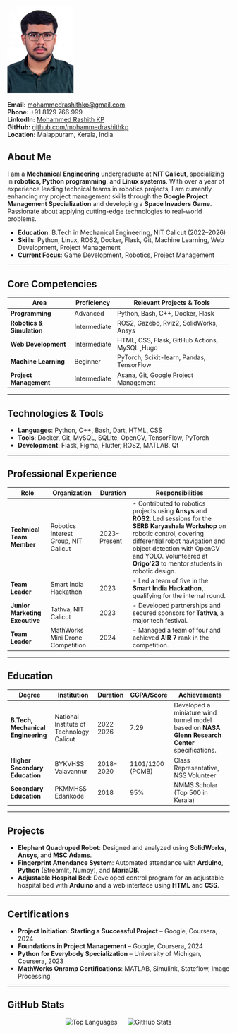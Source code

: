 

<img src="https://raw.githubusercontent.com/mohammedrashithkp/mohammedrashithkp.github.io/main/images/profile.jpg" alt="Mohammed Rashith KP" title="Mohammed Rashith KP" width="150px" height="auto">



**Email:** [mohammedrashithkp@gmail.com](mailto:mohammedrashithkp@gmail.com)  
**Phone:** +91 8129 766 999  
**LinkedIn:** [Mohammed Rashith KP](https://www.linkedin.com/in/mohammed-rashith-kp)  
**GitHub:** [github.com/mohammedrashithkp](https://github.com/mohammedrashithkp)  
**Location:** Malappuram, Kerala, India


## **About Me**  <a id="about-me"></a>

I am a **Mechanical Engineering** undergraduate at **NIT Calicut**, specializing in **robotics, Python programming**, and **Linux systems**. With over a year of experience leading technical teams in robotics projects, I am currently enhancing my project management skills through the **Google Project Management Specialization** and developing a **Space Invaders Game**. Passionate about applying cutting-edge technologies to real-world problems.

- **Education**: B.Tech in Mechanical Engineering, NIT Calicut (2022–2026)
- **Skills**: Python, Linux, ROS2, Docker, Flask, Git, Machine Learning, Web Development, Project Management
- **Current Focus**: Game Development, Robotics, Project Management

---

## **Core Competencies** <a id="core-competencies"></a>

| **Area**                       | **Proficiency**   | **Relevant Projects & Tools**                      |
|---------------------------------|-------------------|---------------------------------------------------|
| **Programming**                 | Advanced          | Python, Bash, C++, Docker, Flask                   |
| **Robotics & Simulation**       | Intermediate      | ROS2, Gazebo, Rviz2, SolidWorks, Ansys            |
| **Web Development**             | Intermediate      | HTML, CSS, Flask, GitHub Actions, MySQL ,Hugo          |
| **Machine Learning**            | Beginner          | PyTorch, Scikit-learn, Pandas, TensorFlow         |
| **Project Management**          | Intermediate      | Asana, Git, Google Project Management             |

---

## **Technologies & Tools**

- **Languages**: Python, C++, Bash, Dart, HTML, CSS
- **Tools**: Docker, Git, MySQL, SQLite, OpenCV, TensorFlow, PyTorch
- **Development**: Flask, Figma, Flutter, ROS2, MATLAB, Qt

---

## **Professional Experience** <a id="professional-experience"></a>

| **Role**                       | **Organization**                          | **Duration**       | **Responsibilities**                                                                                           |
|---------------------------------|-------------------------------------------|--------------------|-----------------------------------------------------------------------------------------------------------------|
| **Technical Team Member**       | Robotics Interest Group, NIT Calicut      | 2023–Present       | - Contributed to robotics projects using **Ansys** and **ROS2**. Led sessions for the **SERB Karyashala Workshop** on robotic control, covering differential robot navigation and object detection with OpenCV and YOLO. Volunteered at **Origo'23** to mentor students in robotic design. |
| **Team Leader**                 | Smart India Hackathon                     | 2023               | - Led a team of five in the **Smart India Hackathon**, qualifying for the internal round. |
| **Junior Marketing Executive**  | Tathva, NIT Calicut                       | 2023               | - Developed partnerships and secured sponsors for **Tathva**, a major tech festival. |
| **Team Leader**                 | MathWorks Mini Drone Competition          | 2024               | - Managed a team of four and achieved **AIR 7** rank in the competition. |

---

## **Education** <a id="education"></a>

| **Degree**                      | **Institution**                           | **Duration**   | **CGPA/Score**   | **Achievements**                                                                                               |
|----------------------------------|-------------------------------------------|----------------|------------------|----------------------------------------------------------------------------------------------------------------|
| **B.Tech, Mechanical Engineering** | National Institute of Technology Calicut | 2022–2026      | 7.29             | Developed a miniature wind tunnel model based on **NASA Glenn Research Center** specifications.               |
| **Higher Secondary Education**  | BYKVHSS Valavannur                        | 2018–2020      | 1101/1200 (PCMB) | Class Representative, NSS Volunteer                                                                             |
| **Secondary Education**         | PKMMHSS Edarikode                         | 2018           | 95%              | NMMS Scholar (Top 500 in Kerala)                                                                                |

---

## **Projects** <a id="projects"></a>

- **Elephant Quadruped Robot**: Designed and analyzed using **SolidWorks**, **Ansys**, and **MSC Adams**.
- **Fingerprint Attendance System**: Automated attendance with **Arduino**, **Python** (Streamlit, Numpy), and **MariaDB**.
- **Adjustable Hospital Bed**: Developed control program for an adjustable hospital bed with **Arduino** and a web interface using **HTML** and **CSS**.

---

## **Certifications** <a id="certifications"></a>

- **Project Initiation: Starting a Successful Project** – Google, Coursera, 2024
- **Foundations in Project Management** – Google, Coursera, 2024
- **Python for Everybody Specialization** – University of Michigan, Coursera, 2023
- **MathWorks Onramp Certifications**: MATLAB, Simulink, Stateflow, Image Processing

---

## **GitHub Stats**  
<p align="center">
    <img src="https://github-readme-stats.vercel.app/api/top-langs?username=mohammedrashithkp&show_icons=true&locale=en&layout=compact" alt="Top Languages" style="margin-right: 20px;"/>
    <img src="https://github-readme-stats.vercel.app/api?username=mohammedrashithkp&show_icons=true&locale=en" alt="GitHub Stats"/>
  </p>

